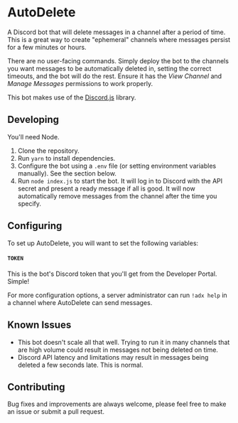 # AutoDelete
A Discord bot that will delete messages in a channel after a period of time. This is a great way to create "ephemeral" channels where messages persist for a few minutes or hours.

There are no user-facing commands. Simply deploy the bot to the channels you want messages to be automatically deleted in, setting the correct timeouts, and the bot will do the rest. Ensure it has the *View Channel* and *Manage Messages* permissions to work properly.

This bot makes use of the [Discord.js](https://discord.js.org/) library.
## Developing
You'll need Node.

1. Clone the repository.
2. Run `yarn` to install dependencies.
3. Configure the bot using a `.env` file (or setting environment variables manually). See the section below.
4. Run `node index.js` to start the bot. It will log in to Discord with the API secret and present a ready message if all is good. It will now automatically remove messages from the channel after the time you specify.

## Configuring
To set up AutoDelete, you will want to set the following variables:

#### `TOKEN`
This is the bot's Discord token that you'll get from the Developer Portal. Simple!

For more configuration options, a server administrator can run `!adx help` in a channel where AutoDelete can send messages.

## Known Issues

* This bot doesn't scale all that well. Trying to run it in many channels that are high volume could result in messages not being deleted on time.
* Discord API latency and limitations may result in messages being deleted a few seconds late. This is normal.

## Contributing
Bug fixes and improvements are always welcome, please feel free to make an issue or submit a pull request.